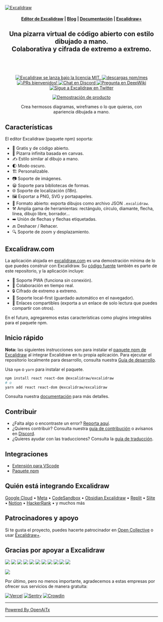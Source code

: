 <a href="https://excalidraw.com/" target="_blank" rel="noopener">
  <picture>
    <source media="(prefers-color-scheme: dark)" alt="Excalidraw" srcset="https://excalidraw.nyc3.cdn.digitaloceanspaces.com/github/excalidraw_github_cover_2_dark.png" />
    <img alt="Excalidraw" src="https://excalidraw.nyc3.cdn.digitaloceanspaces.com/github/excalidraw_github_cover_2.png" />
  </picture>
</a>

<h4 align="center">
  <a href="https://excalidraw.com">Editor de Excalidraw</a> |
  <a href="https://plus.excalidraw.com/blog">Blog</a> |
  <a href="https://docs.excalidraw.com">Documentación</a> |
  <a href="https://plus.excalidraw.com">Excalidraw+</a>
</h4>

<div align="center">
  <h2>
    Una pizarra virtual de código abierto con estilo dibujado a mano. </br>
    Colaborativa y cifrada de extremo a extremo. </br>
  <br />
  </h2>
</div>

<br />
<p align="center">
  <a href="https://github.com/excalidraw/excalidraw/blob/master/LICENSE">
    <img alt="Excalidraw se lanza bajo la licencia MIT." src="https://img.shields.io/badge/license-MIT-blue.svg"  />
  </a>
  <a href="https://www.npmjs.com/package/@excalidraw/excalidraw">
    <img alt="descargas npm/mes" src="https://img.shields.io/npm/dm/@excalidraw/excalidraw"  />
  </a>
  <a href="https://docs.excalidraw.com/docs/introduction/contributing">
    <img alt="¡PRs bienvenidos!" src="https://img.shields.io/badge/PRs-welcome-brightgreen.svg?style=flat"  />
  </a>
  <a href="https://discord.gg/UexuTaE">
    <img alt="Chat en Discord" src="https://img.shields.io/discord/723672430744174682?color=738ad6&label=Chat%20on%20Discord&logo=discord&logoColor=ffffff&widge=false"/>
  </a>
  <a href="https://deepwiki.com/excalidraw/excalidraw">
    <img alt="Pregunta en DeepWiki" src="https://deepwiki.com/badge.svg" />
  </a>
  <a href="https://twitter.com/excalidraw">
    <img alt="Sigue a Excalidraw en Twitter" src="https://img.shields.io/twitter/follow/excalidraw.svg?label=follow+@excalidraw&style=social&logo=twitter"/>
  </a>
</p>

<div align="center">
  <figure>
    <a href="https://excalidraw.com" target="_blank" rel="noopener">
      <img src="https://excalidraw.nyc3.cdn.digitaloceanspaces.com/github%2Fproduct_showcase.png" alt="Demostración de producto" />
    </a>
    <figcaption>
      <p align="center">
        Crea hermosos diagramas, wireframes o lo que quieras, con apariencia dibujada a mano.
      </p>
    </figcaption>
  </figure>
</div>

## Características

El editor Excalidraw (paquete npm) soporta:

- 💯&nbsp;Gratis y de código abierto.
- 🎨&nbsp;Pizarra infinita basada en canvas.
- ✍️&nbsp;Estilo similar al dibujo a mano.
- 🌓&nbsp;Modo oscuro.
- 🏗️&nbsp;Personalizable.
- 📷&nbsp;Soporte de imágenes.
- 😀&nbsp;Soporte para bibliotecas de formas.
- 🌐&nbsp;Soporte de localización (i18n).
- 🖼️&nbsp;Exportar a PNG, SVG y portapapeles.
- 💾&nbsp;Formato abierto: exporta dibujos como archivo JSON `.excalidraw`.
- ⚒️&nbsp;Amplia gama de herramientas: rectángulo, círculo, diamante, flecha, línea, dibujo libre, borrador...
- ➡️&nbsp;Unión de flechas y flechas etiquetadas.
- 🔙&nbsp;Deshacer / Rehacer.
- 🔍&nbsp;Soporte de zoom y desplazamiento.

## Excalidraw.com

La aplicación alojada en [excalidraw.com](https://excalidraw.com) es una demostración mínima de lo que puedes construir con Excalidraw. Su [código fuente](https://github.com/excalidraw/excalidraw/tree/master/excalidraw-app) también es parte de este repositorio, y la aplicación incluye:

- 📡&nbsp;Soporte PWA (funciona sin conexión).
- 🤼&nbsp;Colaboración en tiempo real.
- 🔒&nbsp;Cifrado de extremo a extremo.
- 💾&nbsp;Soporte local-first (guardado automático en el navegador).
- 🔗&nbsp;Enlaces compartibles (exporta a un enlace de solo lectura que puedes compartir con otros).

En el futuro, agregaremos estas características como plugins integrables para el paquete npm.

## Inicio rápido

**Nota:** las siguientes instrucciones son para instalar el [paquete npm de Excalidraw](https://www.npmjs.com/package/@excalidraw/excalidraw) al integrar Excalidraw en tu propia aplicación. Para ejecutar el repositorio localmente para desarrollo, consulta nuestra [Guía de desarrollo](https://docs.excalidraw.com/docs/introduction/development).

Usa `npm` o `yarn` para instalar el paquete.

```bash
npm install react react-dom @excalidraw/excalidraw
# o
yarn add react react-dom @excalidraw/excalidraw
```

Consulta nuestra [documentación](https://docs.excalidraw.com/docs/@excalidraw/excalidraw/installation) para más detalles.

## Contribuir

- ¿Falta algo o encontraste un error? [Reporta aquí](https://github.com/excalidraw/excalidraw/issues).
- ¿Quieres contribuir? Consulta nuestra [guía de contribución](https://docs.excalidraw.com/docs/introduction/contributing) o avísanos en [Discord](https://discord.gg/UexuTaE).
- ¿Quieres ayudar con las traducciones? Consulta la [guía de traducción](https://docs.excalidraw.com/docs/introduction/contributing#translating).

## Integraciones

- [Extensión para VScode](https://marketplace.visualstudio.com/items?itemName=pomdtr.excalidraw-editor)
- [Paquete npm](https://www.npmjs.com/package/@excalidraw/excalidraw)

## Quién está integrando Excalidraw

[Google Cloud](https://googlecloudcheatsheet.withgoogle.com/architecture) • [Meta](https://meta.com/) • [CodeSandbox](https://codesandbox.io/) • [Obsidian Excalidraw](https://github.com/zsviczian/obsidian-excalidraw-plugin) • [Replit](https://replit.com/) • [Slite](https://slite.com/) • [Notion](https://notion.so/) • [HackerRank](https://www.hackerrank.com/) • y muchos más

## Patrocinadores y apoyo

Si te gusta el proyecto, puedes hacerte patrocinador en [Open Collective](https://opencollective.com/excalidraw) o usar [Excalidraw+](https://plus.excalidraw.com/).

## Gracias por apoyar a Excalidraw

[<img src="https://opencollective.com/excalidraw/tiers/sponsors/0/avatar.svg?avatarHeight=120"/>](https://opencollective.com/excalidraw/tiers/sponsors/0/website) [<img src="https://opencollective.com/excalidraw/tiers/sponsors/1/avatar.svg?avatarHeight=120"/>](https://opencollective.com/excalidraw/tiers/sponsors/1/website) [<img src="https://opencollective.com/excalidraw/tiers/sponsors/2/avatar.svg?avatarHeight=120"/>](https://opencollective.com/excalidraw/tiers/sponsors/2/website) [<img src="https://opencollective.com/excalidraw/tiers/sponsors/3/avatar.svg?avatarHeight=120"/>](https://opencollective.com/excalidraw/tiers/sponsors/3/website) [<img src="https://opencollective.com/excalidraw/tiers/sponsors/4/avatar.svg?avatarHeight=120"/>](https://opencollective.com/excalidraw/tiers/sponsors/4/website) [<img src="https://opencollective.com/excalidraw/tiers/sponsors/5/avatar.svg?avatarHeight=120"/>](https://opencollective.com/excalidraw/tiers/sponsors/5/website) [<img src="https://opencollective.com/excalidraw/tiers/sponsors/6/avatar.svg?avatarHeight=120"/>](https://opencollective.com/excalidraw/tiers/sponsors/6/website) [<img src="https://opencollective.com/excalidraw/tiers/sponsors/7/avatar.svg?avatarHeight=120"/>](https://opencollective.com/excalidraw/tiers/sponsors/7/website) [<img src="https://opencollective.com/excalidraw/tiers/sponsors/8/avatar.svg?avatarHeight=120"/>](https://opencollective.com/excalidraw/tiers/sponsors/8/website) [<img src="https://opencollective.com/excalidraw/tiers/sponsors/9/avatar.svg?avatarHeight=120"/>](https://opencollective.com/excalidraw/tiers/sponsors/9/website) [<img src="https://opencollective.com/excalidraw/tiers/sponsors/10/avatar.svg?avatarHeight=120"/>](https://opencollective.com/excalidraw/tiers/sponsors/10/website)

<a href="https://opencollective.com/excalidraw#category-CONTRIBUTE" target="_blank"><img src="https://opencollective.com/excalidraw/tiers/backers.svg?avatarHeight=32"/></a>

Por último, pero no menos importante, agradecemos a estas empresas por ofrecer sus servicios de manera gratuita:

[![Vercel](./.github/assets/vercel.svg)](https://vercel.com) [![Sentry](./.github/assets/sentry.svg)](https://sentry.io) [![Crowdin](./.github/assets/crowdin.svg)](https://crowdin.com)


---

[Powered By OpenAiTx](https://github.com/OpenAiTx/OpenAiTx)

---